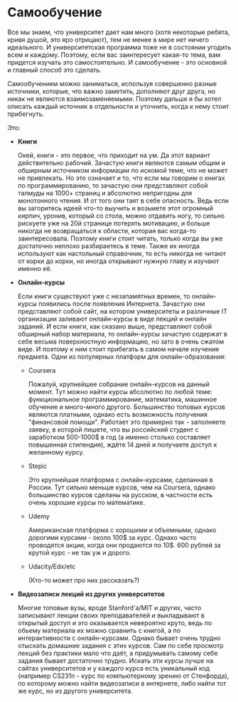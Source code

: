 # Самообучение
Все мы знаем, что университет дает нам много (хотя некоторые ребята, кривя душой, это яро отрицают), тем не менее в мире нет ничего идеального. И университетская программа тоже не в состоянии угодить всем и каждому. Поэтому, если вас заинтересует какая-то тема, вам придется изучать это самостоятельно. И самообучение - это основной и главный способ это сделать.

Самообучением можно заниматься, используя совершенно разные источники, которые, что важно заметить, дополняют друг друга, но никак не являются взаимозаменяемыми. Поэтому дальше я бы хотел описать каждый источник в отдельности и уточнить, когда к нему стоит прибегнуть.

Это:
* **Книги**

    Окей, книги - это первое, что приходит на ум. Да этот вариант действительно рабочий. Зачастую книги являются самым общим и обширным источником информации по искомой теме, что не может не привлекать. Но это означает и то, что если мы говорим о книгах по программированию, то зачастую они представляют собой талмуды на 1000+ страниц и абсолютно непригодны для монотонного чтения. И от того они таят в себе опасность. Ведь если вы загоритесь идеей что-то выучить и возьмете этот огромный кирпич, уронив, который со стола, можно отдавить ногу, то сильно рискуете уже на 20й странице потерять мотивацию, и больше никогда не возвращаться к области, которая вас когда-то заинтересовала. Поэтому книги стоит читать, только когда вы уже достаточно неплохо разбираетесь в теме. Также их иногда используют как настольный справочник, то есть никогда не читают от корки до корки, но иногда открывают нужную главу и изучают именно её.
    
* **Онлайн-курсы**

    Если книги существуют уже с незапамятных времен, то онлайн-курсы появились после появления Интернета. Зачастую они представляют собой сайт, на котором университеты и различные IT организации заливают онлайн-курсы в виде лекций и онлайн заданий. И если книги, как сказано выше, представляют собой обширный набор материала, то онлайн-курсы зачастую содержат в себе весьма поверхностную информацию, но зато в очень сжатом виде. И поэтому к ним стоит прибегать в самом начале изучения предмета.
    Одни из популярных платформ для онлайн-образования:
    - Coursera
    
        Пожалуй, крупнейшее собрание онлайн-курсов на данный момент. Тут можно найти курсы абсолютно по любой теме: функциональное программирование, математика, машинное обучение и много-много другого.  Большинство топовых курсов являются платными, однако есть возможность получения "финансовой помощи". Работает это примерно так - заполняете заявку, в которой пишете, что вы российский студент с заработком 500-1000$ в год (а именно столько составляет повышенная стипендия), ждёте 14 дней и получаете доступ к желанному курсу.
    - Stepic
    
        Это крупнейшая платформа с онлайн-курсами, сделанная в России. Тут сильно меньше курсов, чем на Coursera, однако большинство курсов сделаны на русском, в частности есть очень хорошие курсы по математике.
    - Udemy
    
        Американская платформа с хорошими и объемными, однако дорогими курсами - около 100$ за курс. Однако часто проводятся акции, когда они продаются по 10$. 600 рублей за крутой курс - не так уж и дорого.
    - Udacity/Edx/etc
    
        (Кто-то может про них рассказать?)

* **Видеозаписи лекций из других университетов**

    Многие топовые вузы, вроде Stanford'a/MIT и других, часто записывают лекции своих преподавателей и выкладывают в открытый доступ и это оказывается невероятно круто, ведь по обьему материала их можно сравнить с книгой, а по интерактивности с онлайн-курсами. Однако бывает очень трудно отыскать домашние задания с этих курсов. Сам по себе просмотр лекций без практики мало что даёт, а придумывать самому себе задания бывает достаточно трудно. Искать эти курсы лучше на сайтах университетов и у каждого курса есть уникальный код (например CS231n - курс по компьютерному зрению от Стенфорда), по которому можно найти видеозаписи в интернете, либо найти тот же курс, но из другого университета.

